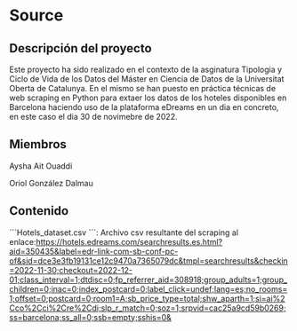 # Source
## Descripción del proyecto
Este proyecto ha sido realizado en el contexto de la asginatura Tipologia y Ciclo de Vida de los Datos del Máster en Ciencia de Datos de la Universitat Oberta de Catalunya. En el mismo se han puesto en práctica técnicas de web scraping en Python para extaer los datos de los hoteles disponibles en Barcelona haciendo uso de la plataforma eDreams en un dia en concreto, en este caso el dia 30 de novimebre de 2022.

## Miembros
Aysha Ait Ouaddi 

Oriol González Dalmau

## Contenido
´´´Hotels_dataset.csv ´´´: Archivo csv resultante del scraping al enlace:https://hotels.edreams.com/searchresults.es.html?aid=350435&label=edr-link-com-sb-conf-pc-of&sid=dce3e3fb19131ce12c9470a7365079dc&tmpl=searchresults&checkin=2022-11-30;checkout=2022-12-01;class_interval=1;dtdisc=0;fp_referrer_aid=308918;group_adults=1;group_children=0;inac=0;index_postcard=0;label_click=undef;lang=es;no_rooms=1;offset=0;postcard=0;room1=A;sb_price_type=total;shw_aparth=1;si=ai%2Cco%2Cci%2Cre%2Cdi;slp_r_match=0;soz=1;srpvid=cac25a9cd59b0269;ss=barcelona;ss_all=0;ssb=empty;sshis=0&


